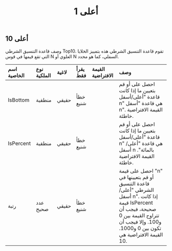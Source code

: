 ﻿---
title: أعلى 1
second_title: Aspose.Cells Cloud Documen
type: docs
url: /ar/specification/model/top10/
description: "Aspose.Cells مواصفات النموذج السحابي: Top10. تعامل بسهولة مع Excel ومستندات جداول البيانات الأخرى التي تحتوي على ميزات مثل الفتح والتوليد والتحرير والتقسيم والدمج والمقارنة والتحويل"
kwords: Excel, Office, جدول البيانات, Cloud REST API, Top10
weight: 50
---
## **أعلى 10**

 وصف قاعدة التنسيق الشرطي Top10. تقوم قاعدة التنسيق الشرطي هذه بتمييز الخلايا التي تقع قيمها في قوس N العلوي أو N السفلي، كما هو محدد.

| اسم الخاصية| نوع الملكية| لاغية| يقرأ فقط| القيمة الافتراضية| وصف|
|:- |:- |:- |:- |:- |:- |
| IsBottom| منطقية| حقيقي| خطأ شنيع|| احصل على أو قم بتعيين ما إذا كانت قاعدة "أعلى/أسفل n" هي قاعدة "أسفل n". القيمة الافتراضية خاطئة.|
| IsPercent| منطقية| حقيقي| خطأ شنيع|| احصل على أو قم بتعيين ما إذا كانت قاعدة "أعلى/أسفل n" هي قاعدة "أعلى/أسفل n بالمائة". القيمة الافتراضية خاطئة.|
| رتبة| عدد صحيح| حقيقي| خطأ شنيع|| احصل على قيمة "n" أو قم بتعيينها في قاعدة التنسيق الشرطي "أعلى/أسفل n". إذا كانت قيمة IsPercent صحيحة، فيجب أن تتراوح القيمة بين 0 و100. وإلا فيجب أن تكون بين 0 و1000. القيمة الافتراضية هي 10.|

